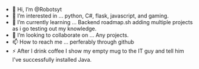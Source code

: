 - 👋 Hi, I’m @Robotsyt
- 👀 I’m interested in ... python, C#, flask, javascript, and gaming.
- 🌱 I’m currently learning ... Backend roadmap.sh adding multiple projects as i go testing out my knowledge.
- 💞️ I’m looking to collaborate on ... Any projects.
- 📫 How to reach me ... perferably through github
- ⚡ After I drink coffee I show my empty mug to the IT guy and tell him I've successfully installed Java. 

<!---
Robotsyt/Robotsyt is a ✨ special ✨ repository because its `README.md` (this file) appears on your GitHub profile.
You can click the Preview link to take a look at your changes.
--->
